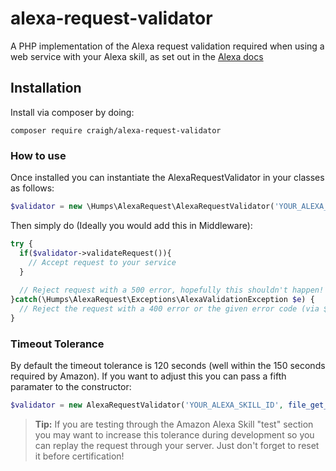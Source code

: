 # alexa-request-validator

A PHP implementation of the Alexa request validation required when using a web service with your Alexa skill, as set out in the [Alexa docs](https://developer.amazon.com/public/solutions/alexa/alexa-skills-kit/docs/developing-an-alexa-skill-as-a-web-service) 

## Installation

Install via composer by doing:

`composer require craigh/alexa-request-validator`

### How to use

Once installed you can instantiate the AlexaRequestValidator in your classes as follows:

```php
$validator = new \Humps\AlexaRequest\AlexaRequestValidator('YOUR_ALEXA_SKILL_ID', file_get_contents('php://input'), $_SERVER['HTTP_SIGNATURECERTCHAINURL'], $_SERVER['HTTP_SIGNATURE']);
```

Then simply do (Ideally you would add this in Middleware):

```php
try {
  if($validator->validateRequest()){
    // Accept request to your service
  }
  
  // Reject request with a 500 error, hopefully this shouldn't happen!
}catch(\Humps\AlexaRequest\Exceptions\AlexaValidationException $e) { 
  // Reject the request with a 400 error or the given error code (via $e->getCode()) with the returned message ($e->getMessage())
}
```


### Timeout Tolerance

By default the timeout tolerance is 120 seconds (well within the 150 seconds required by Amazon). If you want to adjust this you can pass a fifth paramater to the constructor:

```php
$validator = new AlexaRequestValidator('YOUR_ALEXA_SKILL_ID', file_get_contents('php://input'), $_SERVER['HTTP_SIGNATURECERTCHAINURL'], $_SERVER['HTTP_SIGNATURE'], 150);
```

> **Tip:** If you are testing through the Amazon Alexa Skill "test" section you may want to increase this tolerance during development so you can replay the request through your server. Just don't forget to reset it before certification!
